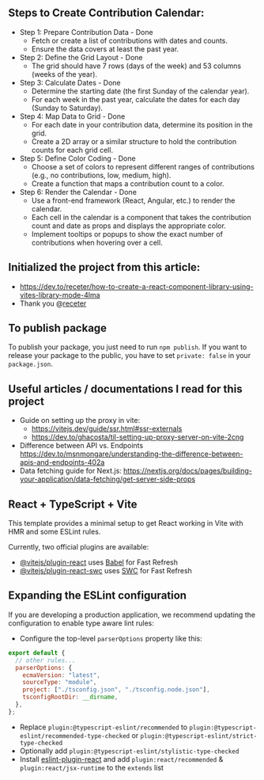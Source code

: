 ## Steps to Create Contribution Calendar:

- Step 1: Prepare Contribution Data - Done
  - Fetch or create a list of contributions with dates and counts.
  - Ensure the data covers at least the past year.
- Step 2: Define the Grid Layout - Done
  - The grid should have 7 rows (days of the week) and 53 columns (weeks of the year).
- Step 3: Calculate Dates - Done
  - Determine the starting date (the first Sunday of the calendar year).
  - For each week in the past year, calculate the dates for each day (Sunday to Saturday).
- Step 4: Map Data to Grid - Done
  - For each date in your contribution data, determine its position in the grid.
  - Create a 2D array or a similar structure to hold the contribution counts for each grid cell.
- Step 5: Define Color Coding - Done 
  - Choose a set of colors to represent different ranges of contributions (e.g., no contributions, low, medium, high).
  - Create a function that maps a contribution count to a color.
- Step 6: Render the Calendar - Done
  - Use a front-end framework (React, Angular, etc.) to render the calendar.
  - Each cell in the calendar is a component that takes the contribution count and date as props and displays the appropriate color.
  - Implement tooltips or popups to show the exact number of contributions when hovering over a cell.

## Initialized the project from this article:

- https://dev.to/receter/how-to-create-a-react-component-library-using-vites-library-mode-4lma
- Thank you @[receter](https://github.com/receter)

## To publish package

To publish your package, you just need to run `npm publish`. If you want to release your package to the public, you have to set `private: false` in your `package.json`.

## Useful articles / documentations I read for this project

- Guide on setting up the proxy in vite:
  - https://vitejs.dev/guide/ssr.html#ssr-externals
  - https://dev.to/ghacosta/til-setting-up-proxy-server-on-vite-2cng
- Difference between API vs. Endpoints https://dev.to/msnmongare/understanding-the-difference-between-apis-and-endpoints-402a
- Data fetching guide for Next.js: https://nextjs.org/docs/pages/building-your-application/data-fetching/get-server-side-props

## React + TypeScript + Vite

This template provides a minimal setup to get React working in Vite with HMR and some ESLint rules.

Currently, two official plugins are available:

- [@vitejs/plugin-react](https://github.com/vitejs/vite-plugin-react/blob/main/packages/plugin-react/README.md) uses [Babel](https://babeljs.io/) for Fast Refresh
- [@vitejs/plugin-react-swc](https://github.com/vitejs/vite-plugin-react-swc) uses [SWC](https://swc.rs/) for Fast Refresh

## Expanding the ESLint configuration

If you are developing a production application, we recommend updating the configuration to enable type aware lint rules:

- Configure the top-level `parserOptions` property like this:

```js
export default {
  // other rules...
  parserOptions: {
    ecmaVersion: "latest",
    sourceType: "module",
    project: ["./tsconfig.json", "./tsconfig.node.json"],
    tsconfigRootDir: __dirname,
  },
};
```

- Replace `plugin:@typescript-eslint/recommended` to `plugin:@typescript-eslint/recommended-type-checked` or `plugin:@typescript-eslint/strict-type-checked`
- Optionally add `plugin:@typescript-eslint/stylistic-type-checked`
- Install [eslint-plugin-react](https://github.com/jsx-eslint/eslint-plugin-react) and add `plugin:react/recommended` & `plugin:react/jsx-runtime` to the `extends` list
